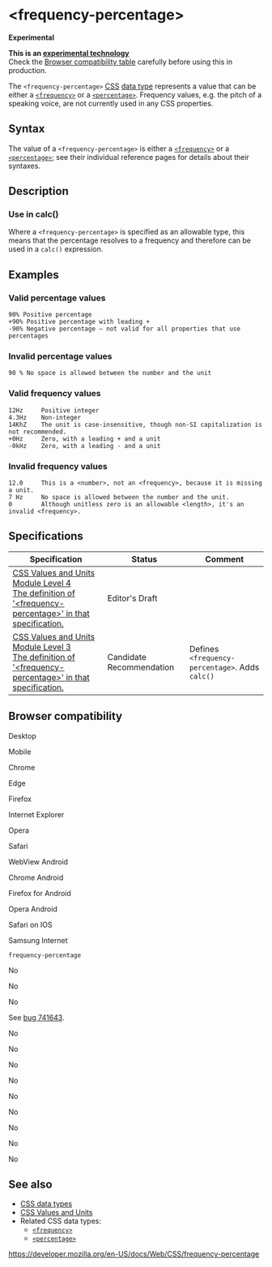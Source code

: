 # &lt;frequency-percentage&gt;

**Experimental**

**This is an [experimental technology](https://developer.mozilla.org/en-US/docs/MDN/Guidelines/Conventions_definitions#experimental)**  
Check the [Browser compatibility table](#browser_compatibility) carefully before using this in production.

The `<frequency-percentage>` [CSS](https://developer.mozilla.org/en-US/docs/Web/CSS) [data type](css_types) represents a value that can be either a [`<frequency>`](frequency) or a [`<percentage>`](percentage). Frequency values, e.g. the pitch of a speaking voice, are not currently used in any CSS properties.

## Syntax

The value of a `<frequency-percentage>` is either a [`<frequency>`](frequency) or a [`<percentage>`](percentage); see their individual reference pages for details about their syntaxes.

## Description

### Use in calc()

Where a `<frequency-percentage>` is specified as an allowable type, this means that the percentage resolves to a frequency and therefore can be used in a `calc()` expression.

## Examples

### Valid percentage values

    90% Positive percentage
    +90% Positive percentage with leading +
    -90% Negative percentage — not valid for all properties that use percentages

### Invalid percentage values

    90 % No space is allowed between the number and the unit

### Valid frequency values

    12Hz     Positive integer
    4.3Hz    Non-integer
    14KhZ    The unit is case-insensitive, though non-SI capitalization is not recommended.
    +0Hz     Zero, with a leading + and a unit
    -0kHz    Zero, with a leading - and a unit

### Invalid frequency values

    12.0     This is a <number>, not an <frequency>, because it is missing a unit.
    7 Hz     No space is allowed between the number and the unit.
    0        Although unitless zero is an allowable <length>, it's an invalid <frequency>.

## Specifications

<table><thead><tr class="header"><th>Specification</th><th>Status</th><th>Comment</th></tr></thead><tbody><tr class="odd"><td><a href="https://drafts.csswg.org/css-values-4/#mixed-percentages">CSS Values and Units Module Level 4<br />
<span class="small">The definition of '&lt;frequency-percentage&gt;' in that specification.</span></a></td><td><span class="spec-ed">Editor's Draft</span></td><td></td></tr><tr class="even"><td><a href="https://drafts.csswg.org/css-values-3/#mixed-percentages">CSS Values and Units Module Level 3<br />
<span class="small">The definition of '&lt;frequency-percentage&gt;' in that specification.</span></a></td><td><span class="spec-cr">Candidate Recommendation</span></td><td>Defines <code>&lt;frequency-percentage&gt;</code>. Adds <code>calc()</code></td></tr></tbody></table>

## Browser compatibility

Desktop

Mobile

Chrome

Edge

Firefox

Internet Explorer

Opera

Safari

WebView Android

Chrome Android

Firefox for Android

Opera Android

Safari on IOS

Samsung Internet

`frequency-percentage`

No

No

No

See [bug 741643](https://bugzil.la/741643).

No

No

No

No

No

No

No

No

No

## See also

- [CSS data types](css_types)
- [CSS Values and Units](css_values_and_units)
- Related CSS data types:
  - [`<frequency>`](frequency)
  - [`<percentage>`](percentage)

<a href="https://developer.mozilla.org/en-US/docs/Web/CSS/frequency-percentage" class="_attribution-link">https://developer.mozilla.org/en-US/docs/Web/CSS/frequency-percentage</a>
